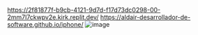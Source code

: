 https://2f81877f-b9cb-4121-9d7d-f17d73dc0298-00-2mm7l7ckwpv2e.kirk.replit.dev/
https://aldair-desarrollador-de-software.github.io/iphone/
![image](https://github.com/user-attachments/assets/0756a9bd-cd95-45cb-87b0-ccbc12cb6faa)

